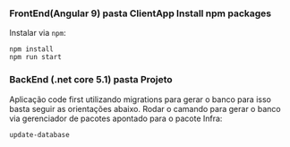   ### FrontEnd(Angular 9) pasta ClientApp Install npm packages
Instalar via `npm`:
```shell
npm install
npm run start
```
  ### BackEnd (.net core 5.1) pasta Projeto
Aplicação code first utilizando migrations para gerar o banco para isso basta seguir as orientações abaixo.
Rodar o camando para gerar o banco via gerenciador de pacotes apontado para o pacote Infra:
```shell
update-database
```
